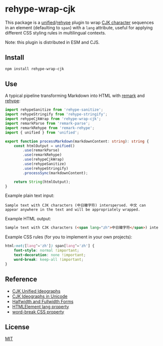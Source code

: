 # rehype-wrap-cjk

This package is a [unified][]/[rehype][] plugin to wrap [CJK character][cjk-wiki] sequences in an element (defaulting to `span`) with a `lang` attribute, useful for applying different CSS styling rules in multilingual contexts.

Note: this plugin is distributed in ESM and CJS.

## Install

```sh
npm install rehype-wrap-cjk
```

## Use

A typical pipeline transforming Markdown into HTML with [remark][] and [rehype][]:

```ts
import rehypeSanitize from 'rehype-sanitize';
import rehypeStringify from 'rehype-stringify';
import rehypeCjkWrap from 'rehype-wrap-cjk';
import remarkParse from 'remark-parse';
import remarkRehype from 'remark-rehype';
import { unified } from 'unified';

export function processMarkdown(markdownContent: string): string {
	const htmlOutput = unified()
		.use(remarkParse)
		.use(remarkRehype)
		.use(rehypeCjkWrap)
		.use(rehypeSanitize)
		.use(rehypeStringify)
		.processSync(markdownContent);

	return String(htmlOutput);
}
```

Example plain text input:

```text
Sample text with CJK characters (中日韓字符) interspersed. 中文 can appear anywhere in the text and will be appropriately wrapped.
```

Example HTML output: 

```html
Sample text with CJK characters (<span lang="zh">中日韓字符</span>) interspersed. <span lang="zh">中文</span> can appear anywhere in the text and will be appropriately wrapped.
```

Example CSS rules (for you to implement in your own projects):

```css
html:not([lang^='zh']) span[lang^='zh'] {
	font-style: normal !important;
	text-decoration: none !important;
	word-break: keep-all !important;
}
```

## Reference

- [CJK Unified Ideographs][cjk-unified-ideographs]
- [CJK Ideographs in Unicode][cjk-ideographs-in-unicode]
- [Halfwidth and Fullwidth Forms][halfwidth-and-fullwidth-forms]
- [HTMLElement lang property][html-element-lang-property]
- [word-break CSS property][wordbreak-css-property]

## License

[MIT][mit-license]

[cjk-wiki]: https://en.wikipedia.org/wiki/CJK_characters

[cjk-unified-ideographs]: https://en.wikipedia.org/wiki/CJK_Unified_Ideographs

[cjk-ideographs-in-unicode]: https://en.wikipedia.org/wiki/Template:CJK_ideographs_in_Unicode

[halfwidth-and-fullwidth-forms]: https://en.wikipedia.org/wiki/Halfwidth_and_Fullwidth_Forms_(Unicode_block)

[html-element-lang-property]: https://developer.mozilla.org/en-US/docs/Web/API/HTMLElement/lang

[mit-license]: https://opensource.org/licenses/MIT

[rehype]: https://github.com/rehypejs/rehype

[remark]: https://github.com/remarkjs/remark

[unified]: https://github.com/unifiedjs/unified

[wordbreak-css-property]: https://developer.mozilla.org/en-US/docs/Web/CSS/word-break